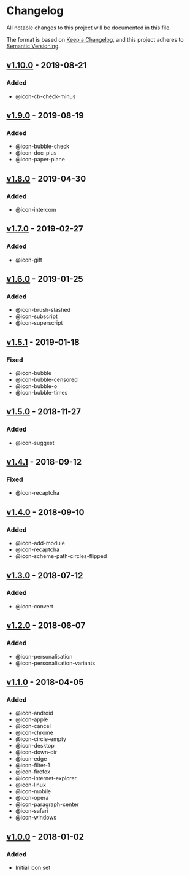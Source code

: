 # Changelog
All notable changes to this project will be documented in this file.

The format is based on [Keep a Changelog](https://keepachangelog.com/en/1.0.0/),
and this project adheres to [Semantic Versioning](https://semver.org/spec/v2.0.0.html).

## [v1.10.0] - 2019-08-21
### Added
- @icon-cb-check-minus

## [v1.9.0] - 2019-08-19
### Added
- @icon-bubble-check
- @icon-doc-plus
- @icon-paper-plane

## [v1.8.0] - 2019-04-30
### Added
- @icon-intercom

## [v1.7.0] - 2019-02-27
### Added
- @icon-gift

## [v1.6.0] - 2019-01-25
### Added
- @icon-brush-slashed
- @icon-subscript
- @icon-superscript

## [v1.5.1] - 2019-01-18
### Fixed
- @icon-bubble
- @icon-bubble-censored
- @icon-bubble-o
- @icon-bubble-times

## [v1.5.0] - 2018-11-27
### Added
- @icon-suggest

## [v1.4.1] - 2018-09-12
### Fixed
- @icon-recaptcha

## [v1.4.0] - 2018-09-10
### Added
- @icon-add-module
- @icon-recaptcha
- @icon-scheme-path-circles-flipped

## [v1.3.0] - 2018-07-12
### Added
- @icon-convert

## [v1.2.0] - 2018-06-07
### Added
- @icon-personalisation
- @icon-personalisation-variants

## [v1.1.0] - 2018-04-05
### Added
- @icon-android
- @icon-apple
- @icon-cancel
- @icon-chrome
- @icon-circle-empty
- @icon-desktop
- @icon-down-dir
- @icon-edge
- @icon-filter-1
- @icon-firefox
- @icon-internet-explorer
- @icon-linux
- @icon-mobile
- @icon-opera
- @icon-paragraph-center
- @icon-safari
- @icon-windows

## [v1.0.0] - 2018-01-02
### Added
- Initial icon set

[v1.10.0]: https://github.com/Kentico/kentico-icons/compare/v1.9.0...v1.10.0
[v1.9.0]: https://github.com/Kentico/kentico-icons/compare/v1.8.0...v1.9.0
[v1.8.0]: https://github.com/Kentico/kentico-icons/compare/v1.7.0...v1.8.0
[v1.7.0]: https://github.com/Kentico/kentico-icons/compare/v1.6.0...v1.7.0
[v1.6.0]: https://github.com/Kentico/kentico-icons/compare/v1.5.1...v1.6.0
[v1.5.1]: https://github.com/Kentico/kentico-icons/compare/v1.5.0...v1.5.1
[v1.5.0]: https://github.com/Kentico/kentico-icons/compare/v1.4.1...v1.5.0
[v1.4.1]: https://github.com/Kentico/kentico-icons/compare/v1.4.0...v1.4.1
[v1.4.0]: https://github.com/Kentico/kentico-icons/compare/v1.3.0...v1.4.0
[v1.3.0]: https://github.com/Kentico/kentico-icons/compare/v1.2.0...v1.3.0
[v1.2.0]: https://github.com/Kentico/kentico-icons/compare/v1.1.0...v1.2.0
[v1.1.0]: https://github.com/Kentico/kentico-icons/compare/v1.0.0...v1.1.0
[v1.0.0]: https://github.com/Kentico/kentico-icons/compare/7b921b7023823f97ea73a1b063c85985c7f3c9b4...v1.0.0
